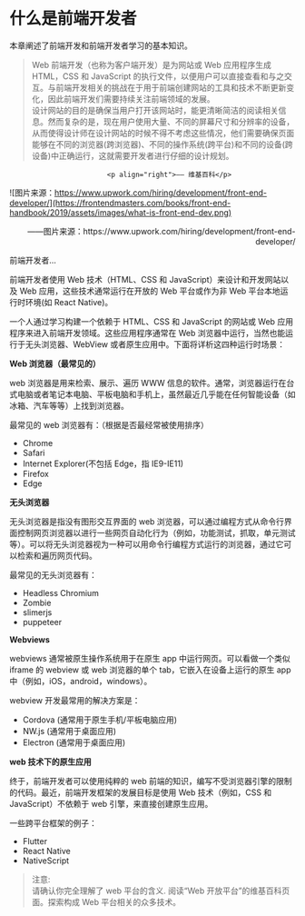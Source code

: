 # 什么是前端开发者

本章阐述了前端开发和前端开发者学习的基本知识。

> Web 前端开发（也称为客户端开发）是为网站或 Web 应用程序生成 HTML，CSS 和 JavaScript 的执行文件，以便用户可以直接查看和与之交互。与前端开发相关的挑战在于用于前端创建网站的工具和技术不断更新变化，因此前端开发们需要持续关注前端领域的发展。  
> 设计网站的目的是确保当用户打开该网站时，能更清晰简洁的阅读相关信息。然而复杂的是，现在用户使用大量、不同的屏幕尺寸和分辨率的设备，从而使得设计师在设计网站的时候不得不考虑这些情况，他们需要确保页面能够在不同的浏览器(跨浏览器)、不同的操作系统(跨平台)和不同的设备(跨设备)中正确运行，这就需要开发者进行仔细的设计规划。

                            <p align="right">—— 维基百科</p>

![图片来源：https://www.upwork.com/hiring/development/front-end-developer/](https://frontendmasters.com/books/front-end-handbook/2019/assets/images/what-is-front-end-dev.png)

<p align="right">——图片来源：https://www.upwork.com/hiring/development/front-end-developer/ </p>

前端开发者...

前端开发者使用 Web 技术（HTML、CSS 和 JavaScript）来设计和开发网站以及 Web 应用，这些技术通常运行在开放的 Web 平台或作为非 Web 平台本地运行时环境(如 React Native)。

一个人通过学习构建一个依赖于 HTML、CSS 和 JavaScript 的网站或 Web 应用程序来进入前端开发领域。这些应用程序通常在 Web 浏览器中运行，当然也能运行于无头浏览器、WebView 或者原生应用中。下面将详析这四种运行时场景：

**Web 浏览器（最常见的）**

web 浏览器是用来检索、展示、遍历 WWW 信息的软件。通常，浏览器运行在台式电脑或者笔记本电脑、平板电脑和手机上，虽然最近几乎能在任何智能设备（如冰箱、汽车等等）上找到浏览器。

最常见的 web 浏览器有：（根据是否最经常被使用排序）

- Chrome
- Safari
- Internet Explorer(不包括 Edge，指 IE9-IE11)
- Firefox
- Edge

**无头浏览器**

无头浏览器是指没有图形交互界面的 web 浏览器，可以通过编程方式从命令行界面控制网页浏览器以进行一些网页自动化行为（例如，功能测试，抓取，单元测试等）。可以将无头浏览器视为一种可以用命令行编程方式运行的浏览器，通过它可以检索和遍历网页代码。

最常见的无头浏览器有：

- Headless Chromium
- Zombie
- slimerjs
- puppeteer

**Webviews**

webviews 通常被原生操作系统用于在原生 app 中运行网页。可以看做一个类似 iframe 的 webview 或 web 浏览器的单个 tab，它嵌入在设备上运行的原生 app 中（例如，iOS，android，windows）。

webview 开发最常用的解决方案是：

- Cordova (通常用于原生手机/平板电脑应用)
- NW.js (通常用于桌面应用)
- Electron (通常用于桌面应用)

**web 技术下的原生应用**

终于，前端开发者可以使用纯粹的 web 前端的知识，编写不受浏览器引擎的限制的代码。最近，前端开发框架的发展目标是使用 Web 技术（例如，CSS 和 JavaScript）不依赖于 web 引擎，来直接创建原生应用。

一些跨平台框架的例子：

- Flutter
- React Native
- NativeScript

> 注意:  
> 请确认你完全理解了 web 平台的含义. 阅读“Web 开放平台”的维基百科页面。探索构成 Web 平台相关的众多技术。
